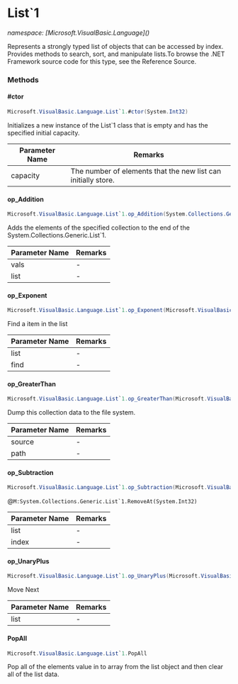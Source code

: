 ﻿# List`1
_namespace: [Microsoft.VisualBasic.Language](<a href="#" onClick="load('/docs/Microsoft.VisualBasic.Language/index.md')"></a>)_

Represents a strongly typed list of objects that can be accessed by index. Provides
 methods to search, sort, and manipulate lists.To browse the .NET Framework source
 code for this type, see the Reference Source.



### Methods

#### #ctor
```csharp
Microsoft.VisualBasic.Language.List`1.#ctor(System.Int32)
```
Initializes a new instance of the List`1 class that
 is empty and has the specified initial capacity.

|Parameter Name|Remarks|
|--------------|-------|
|capacity|The number of elements that the new list can initially store.|


#### op_Addition
```csharp
Microsoft.VisualBasic.Language.List`1.op_Addition(System.Collections.Generic.IEnumerable{`0},Microsoft.VisualBasic.Language.List{`0})
```
Adds the elements of the specified collection to the end of the System.Collections.Generic.List`1.

|Parameter Name|Remarks|
|--------------|-------|
|vals|-|
|list|-|


#### op_Exponent
```csharp
Microsoft.VisualBasic.Language.List`1.op_Exponent(Microsoft.VisualBasic.Language.List{`0},System.Func{`0,System.Boolean})
```
Find a item in the list

|Parameter Name|Remarks|
|--------------|-------|
|list|-|
|find|-|


#### op_GreaterThan
```csharp
Microsoft.VisualBasic.Language.List`1.op_GreaterThan(Microsoft.VisualBasic.Language.List{`0},System.String)
```
Dump this collection data to the file system.

|Parameter Name|Remarks|
|--------------|-------|
|source|-|
|path|-|


#### op_Subtraction
```csharp
Microsoft.VisualBasic.Language.List`1.op_Subtraction(Microsoft.VisualBasic.Language.List{`0},System.Int32)
```
@``M:System.Collections.Generic.List`1.RemoveAt(System.Int32)``

|Parameter Name|Remarks|
|--------------|-------|
|list|-|
|index|-|


#### op_UnaryPlus
```csharp
Microsoft.VisualBasic.Language.List`1.op_UnaryPlus(Microsoft.VisualBasic.Language.List{`0})
```
Move Next

|Parameter Name|Remarks|
|--------------|-------|
|list|-|


#### PopAll
```csharp
Microsoft.VisualBasic.Language.List`1.PopAll
```
Pop all of the elements value in to array from the list object and then clear all of the list data.


